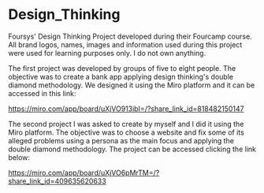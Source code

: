 # Design_Thinking
Foursys' Design Thinking Project developed during their Fourcamp course. All brand logos, names, images and information used during this project were used for learning purposes only. I do not own anything.

The first project was developed by groups of five to eight people. The objective was to create a bank app applying design thinking's double diamond methodology. We designed it using the Miro platform and it can be accessed in this link:

https://miro.com/app/board/uXjVO913ibI=/?share_link_id=818482150147

The second project I was asked to create by myself and I did it using the Miro platform. The objective was to choose a website and fix some of its alleged problems using a persona as the main focus and applying the double diamond methodology. The project can be accessed clicking the link below:

https://miro.com/app/board/uXjVO6pMrTM=/?share_link_id=409635620633
